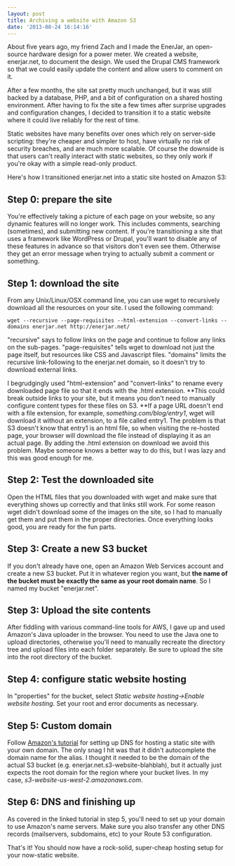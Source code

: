 ```yaml
---
layout: post
title: Archiving a website with Amazon S3
date: '2013-08-24 16:14:16'
---
```



About five years ago, my friend Zach and I made the EnerJar, an open-source hardware design for a power meter. We created a website, enerjar.net, to document the design. We used the Drupal CMS framework so that we could easily update the content and allow users to comment on it.

After a few months, the site sat pretty much unchanged, but it was still backed by a database, PHP, and a bit of configuration on a shared hosting environment. After having to fix the site a few times after surprise upgrades and configuration changes, I decided to transition it to a static website where it could live reliably for the rest of time.

Static websites have many benefits over ones which rely on server-side scripting: they're cheaper and simpler to host, have virtually no risk of security breaches, and are much more scalable. Of course the downside is that users can't really interact with static websites, so they only work if you're okay with a simple read-only product.

Here's how I transitioned enerjar.net into a static site hosted on Amazon S3:


## Step 0: prepare the site

You're effectively taking a picture of each page on your website, so any dynamic features will no longer work. This includes comments, searching (sometimes), and submitting new content. If you're transitioning a site that uses a framework like WordPress or Drupal, you'll want to disable any of these features in advance so that visitors don't even see them. Otherwise they get an error message when trying to actually submit a comment or something.


## Step 1: download the site

From any Unix/Linux/OSX command line, you can use wget to recursively download all the resources on your site. I used the following command:

~~~
wget --recursive --page-requisites --html-extension --convert-links --domains enerjar.net http://enerjar.net/
~~~

"recursive" says to follow links on the page and continue to follow any links on the sub-pages. "page-requisites" tells wget to download not just the page itself, but resources like CSS and Javascript files. "domains" limits the recursive link-following to the enerjar.net domain, so it doesn't try to download external links.

I begrudgingly used "html-extension" and "convert-links" to rename every downloaded page file so that it ends with the .html extension. **This could break outside links to your site, but it means you don't need to manually configure content types for these files on S3. **If a page URL doesn't end with a file extension, for example, *something.com/blog/entry1*, wget will download it without an extension, to a file called entry1. The problem is that S3 doesn't know that entry1 is an html file, so when visiting the re-hosted page, your browser will download the file instead of displaying it as an actual page. By adding the .html extension on download we avoid this problem. Maybe someone knows a better way to do this, but I was lazy and this was good enough for me.


## Step 2: Test the downloaded site

Open the HTML files that you downloaded with wget and make sure that everything shows up correctly and that links still work. For some reason wget didn't download some of the images on the site, so I had to manually get them and put them in the proper directories. Once everything looks good, you are ready for the fun parts.


## Step 3: Create a new S3 bucket

If you don't already have one, open an Amazon Web Services account and create a new S3 bucket. Put it in whatever region you want, but **the name of the bucket must be exactly the same as your root domain name**. So I named my bucket "enerjar.net".


## Step 3: Upload the site contents

After fiddling with various command-line tools for AWS, I gave up and used Amazon's Java uploader in the browser. You need to use the Java one to upload directories, otherwise you'll need to manually recreate the directory tree and upload files into each folder separately. Be sure to upload the site into the root directory of the bucket.


## Step 4: configure static website hosting

In "properties" for the bucket, select *Static website hosting->Enable website hosting*. Set your root and error documents as necessary.


## Step 5: Custom domain

Follow [Amazon's tutorial](http://docs.aws.amazon.com/AmazonS3/latest/dev/website-hosting-custom-domain-walkthrough.html) for setting up DNS for hosting a static site with your own domain. The only snag I hit was that it didn't autocomplete the domain name for the alias. I thought it needed to be the domain of the actual S3 bucket (e.g. enerjar.net.s3-website-blahblah), but it actually just expects the root domain for the region where your bucket lives. In my case, *s3-website-us-west-2.amazonaws.com*.


## Step 6: DNS and finishing up

As covered in the linked tutorial in step 5, you'll need to set up your domain to use Amazon's name servers. Make sure you also transfer any other DNS records (mailservers, subdomains, etc) to your Route 53 configuration.

That's it! You should now have a rock-solid, super-cheap hosting setup for your now-static website.


